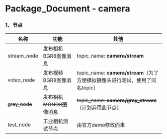 # Package_Document - camera

### 1、节点

| 名称          | 功能                      | 其他                                                                         |
| ------------- | ------------------------- | ---------------------------------------------------------------------------- |
| stream_node   | 发布相机BGR8图像消息      | topic_name: **camera/stream**                                                |
| video_node    | 发布视频BGR8图像消息      | topic_name: **camera/stream**（为了方便模拟摄像头进行测试，使用了同名topic） |
| ~~gray_node~~ | ~~发布相机MONO8图像消息~~ | ~~topic_name: **camera/gray_stream**~~（计划弃用此节点）                     |
| test_node     | 工业相机测试节点          | 由官方demo修改而来                                                           |
